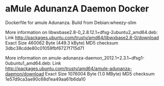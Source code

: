 # aMule AdunanzA Daemon Docker
Dockerfile for amule Adunanza. Build from Debian:wheezy-slim

More information on libwxbase2.8-0_2.8.12.1+dfsg-2ubuntu2_amd64.deb:
Link 		http://packages.ubuntu.com/trusty/amd64/libwxbase2.8-0/download
Exact Size	460062 Byte (449.3 kByte)
MD5 checksum	3dbc38cdde80c01059fbf6727f715d71

More information on amule-adunanza-daemon_2012.1+2.3.1~dfsg1-0ubuntu1_amd64.deb:
Link 		http://packages.ubuntu.com/trusty/amd64/amule-adunanza-daemon/download
Exact Size	1076004 Byte (1.0 MByte)
MD5 checksum	1e57d9ca3ae90c68d1ea49aa61b6da10

